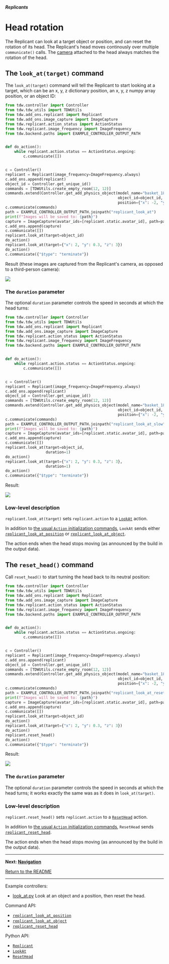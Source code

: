 ##### Replicants

# Head rotation

The Replicant can look at a target object or position, and can reset the rotation of its head. The Replicant's head moves continously over multiple `communicate()` calls. The [camera](../core_concepts/avatars.md) attached to the head always matches the rotation of the head.

## The `look_at(target)` command

The `look_at(target)` command will tell the Replicant to start looking at a target, which can be an x, y, z dictionary position, an x, y, z numpy array position, or an object ID:

```python
from tdw.controller import Controller
from tdw.tdw_utils import TDWUtils
from tdw.add_ons.replicant import Replicant
from tdw.add_ons.image_capture import ImageCapture
from tdw.replicant.action_status import ActionStatus
from tdw.replicant.image_frequency import ImageFrequency
from tdw.backend.paths import EXAMPLE_CONTROLLER_OUTPUT_PATH


def do_action():
    while replicant.action.status == ActionStatus.ongoing:
        c.communicate([])


c = Controller()
replicant = Replicant(image_frequency=ImageFrequency.always)
c.add_ons.append(replicant)
object_id = Controller.get_unique_id()
commands = [TDWUtils.create_empty_room(12, 12)]
commands.extend(Controller.get_add_physics_object(model_name="basket_18inx18inx12iin_wicker",
                                                  object_id=object_id,
                                                  position={"x": -2, "y": 0, "z": 3}))
c.communicate(commands)
path = EXAMPLE_CONTROLLER_OUTPUT_PATH.joinpath("replicant_look_at")
print(f"Images will be saved to: {path}")
capture = ImageCapture(avatar_ids=[replicant.static.avatar_id], path=path)
c.add_ons.append(capture)
c.communicate([])
replicant.look_at(target=object_id)
do_action()
replicant.look_at(target={"x": 2, "y": 0.3, "z": 3})
do_action()
c.communicate({"$type": "terminate"})
```

Result (these images are captured from the Replicant's camera, as opposed to a third-person camera):

![](images/look_at.gif)

### The `duration` parameter

The optional `duration` parameter controls the speed in seconds at which the head turns:

```python
from tdw.controller import Controller
from tdw.tdw_utils import TDWUtils
from tdw.add_ons.replicant import Replicant
from tdw.add_ons.image_capture import ImageCapture
from tdw.replicant.action_status import ActionStatus
from tdw.replicant.image_frequency import ImageFrequency
from tdw.backend.paths import EXAMPLE_CONTROLLER_OUTPUT_PATH


def do_action():
    while replicant.action.status == ActionStatus.ongoing:
        c.communicate([])


c = Controller()
replicant = Replicant(image_frequency=ImageFrequency.always)
c.add_ons.append(replicant)
object_id = Controller.get_unique_id()
commands = [TDWUtils.create_empty_room(12, 12)]
commands.extend(Controller.get_add_physics_object(model_name="basket_18inx18inx12iin_wicker",
                                                  object_id=object_id,
                                                  position={"x": -2, "y": 0, "z": 3}))
c.communicate(commands)
path = EXAMPLE_CONTROLLER_OUTPUT_PATH.joinpath("replicant_look_at_slow")
print(f"Images will be saved to: {path}")
capture = ImageCapture(avatar_ids=[replicant.static.avatar_id], path=path)
c.add_ons.append(capture)
c.communicate([])
replicant.look_at(target=object_id,
                  duration=1)
do_action()
replicant.look_at(target={"x": 2, "y": 0.3, "z": 3},
                  duration=1)
do_action()
c.communicate({"$type": "terminate"})
```

Result:

![](images/look_at_slow.gif)

### Low-level description

`replicant.look_at(target)` sets `replicant.action` to a [`LookAt`](../../python/replicant/actions/look_at.md) action. 

In addition to [the usual `Action` initialization commands](actions.md), `LookAt` sends either [`replicant_look_at_position`](../../api/command_api.md#replicant_look_at_position) or [`replicant_look_at_object`](../../api/command_api.md#replicant_look_at_object).

The action ends when the head stops moving (as announced by the build in the output data).

## The `reset_head()` command

Call `reset_head()` to start turning the head back to its neutral position:

```python
from tdw.controller import Controller
from tdw.tdw_utils import TDWUtils
from tdw.add_ons.replicant import Replicant
from tdw.add_ons.image_capture import ImageCapture
from tdw.replicant.action_status import ActionStatus
from tdw.replicant.image_frequency import ImageFrequency
from tdw.backend.paths import EXAMPLE_CONTROLLER_OUTPUT_PATH


def do_action():
    while replicant.action.status == ActionStatus.ongoing:
        c.communicate([])


c = Controller()
replicant = Replicant(image_frequency=ImageFrequency.always)
c.add_ons.append(replicant)
object_id = Controller.get_unique_id()
commands = [TDWUtils.create_empty_room(12, 12)]
commands.extend(Controller.get_add_physics_object(model_name="basket_18inx18inx12iin_wicker",
                                                  object_id=object_id,
                                                  position={"x": -2, "y": 0, "z": 3}))
c.communicate(commands)
path = EXAMPLE_CONTROLLER_OUTPUT_PATH.joinpath("replicant_look_at_reset")
print(f"Images will be saved to: {path}")
capture = ImageCapture(avatar_ids=[replicant.static.avatar_id], path=path)
c.add_ons.append(capture)
c.communicate([])
replicant.look_at(target=object_id)
do_action()
replicant.look_at(target={"x": 2, "y": 0.3, "z": 3})
do_action()
replicant.reset_head()
do_action()
c.communicate({"$type": "terminate"})
```

Result:

![](images/look_at_reset.gif)

### The `duration` parameter

The optional `duration` parameter controls the speed in seconds at which the head turns; it works exactly the same was as it does in `look_at(target)`.

### Low-level description

`replicant.reset_head()` sets `replicant.action` to a [`ResetHead`](../../python/replicant/actions/reset_head.md) action. 

In addition to [the usual `Action` initialization commands](actions.md), `ResetHead` sends [`replicant_reset_head`](../../api/command_api.md#replicant_reset_head).

The action ends when the head stops moving (as announced by the build in the output data).

***

**Next: [Navigation](navigation.md)**

[Return to the README](../../../README.md)

***

Example controllers:

- [look_at.py](https://github.com/threedworld-mit/tdw/blob/master/Python/example_controllers/replicant/look_at.py) Look at an object and a position, then reset the head.

Command API:

- [`replicant_look_at_position`](../../api/command_api.md#replicant_look_at_position)
- [`replicant_look_at_object`](../../api/command_api.md#replicant_look_at_object)
- [`replicant_reset_head`](../../api/command_api.md#replicant_reset_head)

Python API:

- [`Replicant`](../../python/add_ons/replicant.md)
- [`LookAt`](../../python/replicant/actions/look_at.md)
- [`ResetHead`](../../python/replicant/actions/reset_head.md)